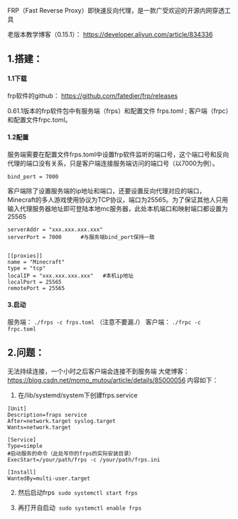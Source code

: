 FRP（Fast Reverse Proxy）即快速反向代理，是一款广受欢迎的开源内网穿透工具

老版本教学博客（0.15.1）： https://developer.aliyun.com/article/834336
## 1.搭建：
#### 1.1下载
frp软件的github： https://github.com/fatedier/frp/releases

0.61.1版本的frp软件包中有服务端（frps）和配置文件 frps.toml ; 客户端（frpc）和配置文件frpc.toml。

#### 1.2配置
服务端需要在配置文件frps.toml中设置frp软件监听的端口号，这个端口号和反向代理的端口没有关系，只是客户端连接服务端访问的端口号（以7000为例）。
```
bind_port = 7000
```
客户端除了设置服务端的ip地址和端口，还要设置反向代理对应的端口，Minecraft的多人游戏使用协议为TCP协议，端口为25565。为了保证其他人只用输入代理服务器地址即可登陆本地mc服务器，此处本机端口和映射端口都设置为25565

```
serverAddr = "xxx.xxx.xxx.xxx"
serverPort = 7000      #与服务端bind_port保持一致


[[proxies]]
name = "Minecraft"
type = "tcp"
localIP = "xxx.xxx.xxx.xxx"   #本机ip地址
localPort = 25565
remotePort = 25565
```

#### 3.启动
服务端： `./frps -c frps.toml` （注意不要漏./）
客户端： `./frpc -c frpc.toml`


## 2.问题：
无法持续连接，一个小时之后客户端会连接不到服务端
大佬博客： https://blog.csdn.net/momo_mutou/article/details/85000056
内容如下：
1. 在/lib/systemd/system下创建frps.service
```
[Unit]
Description=fraps service
After=network.target syslog.target
Wants=network.target
 
[Service]
Type=simple
#启动服务的命令（此处写你的frps的实际安装目录）
ExecStart=/your/path/frps -c /your/path/frps.ini
 
[Install]
WantedBy=multi-user.target
```
2. 然后启动frps 
`sudo systemctl start frps `

3. 再打开自启动 
`sudo systemctl enable frps`
